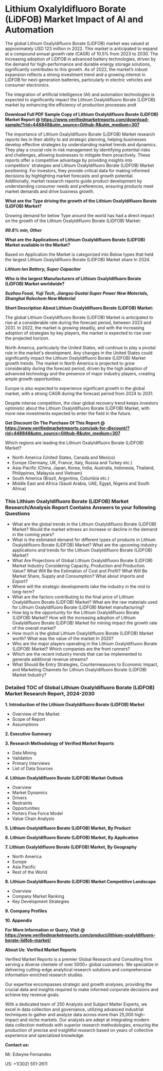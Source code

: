 <meta name="title" content="Global Lithium Oxalyldifluoro Borate (LiDFOB) Market Impact of AI and Automation"><meta name="description" content="The global Lithium Oxalyldifluoro Borate (LiDFOB) market was valued at approximately USD 123 million in 2022. This market is anticipated to expand at a compound annual"><meta name="title" content="Lithium Oxalyldifluoro Borate (LiDFOB) Market Size, Share, Scope, Trends, Growth, Opportunities, Analysis, Forecast"><h1>Lithium Oxalyldifluoro Borate (LiDFOB) Market Impact of AI and Automation</h1><p>The global Lithium Oxalyldifluoro Borate (LiDFOB) market was valued at approximately USD 123 million in 2022. This market is anticipated to expand at a compound annual growth rate (CAGR) of 10.5% from 2023 to 2030. The increasing adoption of LiDFOB in advanced battery technologies, driven by the demand for high-performance and durable energy storage solutions, significantly contributes to this growth. As of 2022, the market’s robust expansion reflects a strong investment trend and a growing interest in LiDFOB for next-generation batteries, particularly in electric vehicles and consumer electronics.</p><p>The integration of artificial intelligence (AI) and automation technologies is expected to significantly impact the Lithium Oxalyldifluoro Borate (LiDFOB) market by enhancing the efficiency of production processes andt</p><p id="" class=""><strong>Download Full PDF Sample Copy of Lithium Oxalyldifluoro Borate (LiDFOB) Market Report @ <a href="https://www.verifiedmarketreports.com/download-sample/?rid=448848&utm_source=Github-R&utm_medium=307" target="_blank">https://www.verifiedmarketreports.com/download-sample/?rid=448848&utm_source=Github-R&utm_medium=307</a></strong></p><p>The importance of&nbsp;Lithium Oxalyldifluoro Borate (LiDFOB) Market research reports lies in their ability to aid strategic planning, helping businesses develop effective strategies by understanding market trends and dynamics. They play a crucial role in risk management by identifying potential risks and challenges, allowing businesses to mitigate them proactively. These reports offer a competitive advantage by providing insights into competitors' strategies and Lithium Oxalyldifluoro Borate (LiDFOB) Market positioning. For investors, they provide critical data for making informed decisions by highlighting market forecasts and growth potential. Additionally, market research reports guide product development by understanding consumer needs and preferences, ensuring products meet market demands and drive business growth.</p><p><strong>What are the&nbsp;Type driving the growth of the Lithium Oxalyldifluoro Borate (LiDFOB) Market?</strong></p><p id="" class="">Growing demand for below Type around the world has had a direct impact on the growth of the Lithium Oxalyldifluoro Borate (LiDFOB) Market:</p><em><strong>99.8% min, Other</strong></em></p><strong>What are the&nbsp;Applications&nbsp;of Lithium Oxalyldifluoro Borate (LiDFOB) Market available in the Market?</strong></p><p id="" class="">Based on Application the Market is categorized into Below types that held the largest Lithium Oxalyldifluoro Borate (LiDFOB) Market share In 2024.</p><em><strong>Lithium Ion Battery, Super Capacitor</strong></em></p><strong>Who is the largest Manufacturers of Lithium Oxalyldifluoro Borate (LiDFOB) Market worldwide?</strong></p><p><em><strong>Suzhou Fosai, Yuji Tech, Jiangsu Guotai Super Power New Materials, Shanghai Rolechem New Material</strong></em></p><p id="" class=""><strong>Short Description About Lithium Oxalyldifluoro Borate (LiDFOB) Market:</strong></p><p>The global Lithium Oxalyldifluoro Borate (LiDFOB) Market is anticipated to rise at a considerable rate during the forecast period, between 2023 and 2031. In 2022, the market is growing steadily, and with the increasing adoption of strategies by key players, the market is expected to rise over the projected horizon.</p><p>North America, particularly the United States, will continue to play a pivotal role in the market's development. Any changes in the United States could significantly impact the Lithium Oxalyldifluoro Borate (LiDFOB) Market growth trends. The market in North America is projected to grow considerably during the forecast period, driven by the high adoption of advanced technology and the presence of major industry players, creating ample growth opportunities.</p><p>Europe is also expected to experience significant growth in the global market, with a strong CAGR during the forecast period from 2024 to 2031.</p><p>Despite intense competition, the clear global recovery trend keeps investors optimistic about the Lithium Oxalyldifluoro Borate (LiDFOB) Market, with more new investments expected to enter the field in the future.</p><p id="" class=""><strong>Get Discount On The Purchase Of This Report @ <a href="https://www.verifiedmarketreports.com/ask-for-discount/?rid=448848&utm_source=Github-R&utm_medium=307" target="_blank">https://www.verifiedmarketreports.com/ask-for-discount/?rid=448848&utm_source=Github-R&utm_medium=307</a></strong></p>Which regions are leading the Lithium Oxalyldifluoro Borate (LiDFOB) Market?</p><ul><li>North America (United States, Canada and Mexico)</li><li>Europe (Germany, UK, France, Italy, Russia and Turkey etc.)</li><li>Asia-Pacific (China, Japan, Korea, India, Australia, Indonesia, Thailand, Philippines, Malaysia and Vietnam)</li><li>South America (Brazil, Argentina, Columbia etc.)</li><li>Middle East and Africa (Saudi Arabia, UAE, Egypt, Nigeria and South Africa)</li></ul><h3 id="" class="">This Lithium Oxalyldifluoro Borate (LiDFOB) Market Research/Analysis Report Contains Answers to your following Questions</h3><ul><li>What are the global trends in the Lithium Oxalyldifluoro Borate (LiDFOB) Market? Would the market witness an increase or decline in the demand in the coming years?</li><li>What is the estimated demand for different types of products in Lithium Oxalyldifluoro Borate (LiDFOB) Market? What are the upcoming industry applications and trends for the Lithium Oxalyldifluoro Borate (LiDFOB) Market?</li><li>What Are Projections of Global Lithium Oxalyldifluoro Borate (LiDFOB) Market Industry Considering Capacity, Production and Production Value? What Will Be the Estimation of Cost and Profit? What Will Be Market Share, Supply and Consumption? What about imports and Export?</li><li>Where will the strategic developments take the industry in the mid to long-term?</li><li>What are the factors contributing to the final price of Lithium Oxalyldifluoro Borate (LiDFOB) Market? What are the raw materials used for Lithium Oxalyldifluoro Borate (LiDFOB) Market manufacturing?</li><li>How big is the opportunity for the Lithium Oxalyldifluoro Borate (LiDFOB) Market? How will the increasing adoption of Lithium Oxalyldifluoro Borate (LiDFOB) Market for mining impact the growth rate of the overall market?</li><li>How much is the global Lithium Oxalyldifluoro Borate (LiDFOB) Market worth? What was the value of the market In 2020?</li><li>Who are the major players operating in the Lithium Oxalyldifluoro Borate (LiDFOB) Market? Which companies are the front runners?</li><li>Which are the recent industry trends that can be implemented to generate additional revenue streams?</li><li>What Should Be Entry Strategies, Countermeasures to Economic Impact, and Marketing Channels for Lithium Oxalyldifluoro Borate (LiDFOB) Market Industry?</li></ul><h3 id="" class="">Detailed TOC of Global Lithium Oxalyldifluoro Borate (LiDFOB) Market Research Report, 2024-2030</h3><p id="" class=""><strong>1. Introduction of the Lithium Oxalyldifluoro Borate (LiDFOB) Market</strong></p><ul><li>Overview of the Market</li><li>Scope of Report</li><li>Assumptions</li></ul><p id="" class=""><strong>2. Executive Summary</strong></p><p id="" class=""><strong>3. Research Methodology of Verified Market Reports</strong></p><ul><li>Data Mining</li><li>Validation</li><li>Primary Interviews</li><li>List of Data Sources</li></ul><p id="" class=""><strong>4. Lithium Oxalyldifluoro Borate (LiDFOB) Market Outlook</strong></p><ul><li>Overview</li><li>Market Dynamics</li><li>Drivers</li><li>Restraints</li><li>Opportunities</li><li>Porters Five Force Model</li><li>Value Chain Analysis</li></ul><p id="" class=""><strong>5. Lithium Oxalyldifluoro Borate (LiDFOB) Market, By Product</strong></p><p id="" class=""><strong>6. Lithium Oxalyldifluoro Borate (LiDFOB) Market, By Application</strong></p><p id="" class=""><strong>7. Lithium Oxalyldifluoro Borate (LiDFOB) Market, By Geography</strong></p><ul><li>North America</li><li>Europe</li><li>Asia Pacific</li><li>Rest of the World</li></ul><p id="" class=""><strong>8. Lithium Oxalyldifluoro Borate (LiDFOB) Market Competitive Landscape</strong></p><ul><li>Overview</li><li>Company Market Ranking</li><li>Key Development Strategies</li></ul><p id="" class=""><strong>9. Company Profiles</strong></p><p id="" class=""><strong>10. Appendix</strong></p><p id="" class=""><strong>For More Information or Query, Visit @ <a href="https://www.verifiedmarketreports.com/product/lithium-oxalyldifluoro-borate-lidfob-market/" target="_blank">https://www.verifiedmarketreports.com/product/lithium-oxalyldifluoro-borate-lidfob-market/</a></strong></p><p id="" class=""><strong>About Us: Verified Market Reports</strong></p><p id="" class="">Verified Market Reports is a premier Global Research and Consulting firm serving a diverse clientele of over 5000+ global customers. We specialize in delivering cutting-edge analytical research solutions and comprehensive information-enriched research studies.</p><p id="" class="">Our expertise encompasses strategic and growth analyses, providing the crucial data and insights required to make informed corporate decisions and achieve key revenue goals.</p><p id="" class="">With a dedicated team of 250 Analysts and Subject Matter Experts, we excel in data collection and governance, utilizing advanced industrial techniques to gather and analyze data across more than 25,000 high-impact and niche markets. Our analysts are adept at integrating modern data collection methods with superior research methodologies, ensuring the production of precise and insightful research based on years of collective experience and specialized knowledge.</p><p id="" class=""><strong>Contact us:</strong></p><p id="" class="">Mr. Edwyne Fernandes</p><p id="" class="">US: +1(302) 551-2611</p>